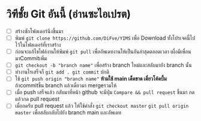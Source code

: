 # วิฑีชั้ย Git อันนี้ (อ่านซะไอเปรต)
- [ ] สร้างซักโฟลเดอร์นึงขึ้นมา
- [ ] พิมพ์ ``` git clone https://github.com/DiFve/YIMS ``` เพื่อ Download ทั้งโปรเจคนี้ไปไว้ในโฟลเดอร์ที่เราสร้าง 
- [ ] ก่อนจะแก้ไขไฟล์งานให้พิมพ์ ``` git pull ``` เพื่ออัพเดทงานให้เป็นอันล่าสุดตลอดเวลา เผื่อมีเพื่อนมาCommitเพิ่ม
- [ ] ``` git checkout -b "branch name" ``` เพื่อสร้าง branch ใหม่และสลับมายัง branch นั้น
- [ ] ทำงานไรเสร็จก็ ``` git add . git commit ```  ปกติ
- [ ] ใช้ ``` git push origin "branch name" ``` **ห้ามใช้ main เด็ดขาด เดี๋ยวโค้ดบึ้ม** ถ้าcommitขึ้น branch แล้วเดี๋ยวมา mergeรวมให้
- [ ] เมื่อ push เสร็จแล้ว กลับมาที่หน้า github จะมีปุ่ม ```Compare && pull request``` ขึ้นมา กด แล้วกด pull request 
- [ ] เมื่อกดรับ pull request แล้ว ให้ใช้คำสั่ง ```git checkout master```  ```git pull origin master``` เพื่อสลับกลับไปยัง branch main และอัพเดท
